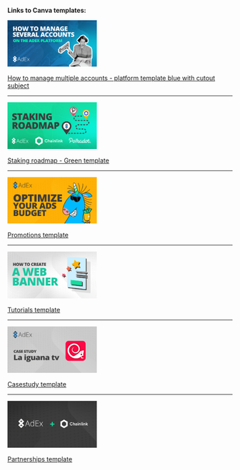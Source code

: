 **Links to Canva templates:**

<a href="https://www.canva.com/design/DAEH9e2OaII/share/preview?token=XkznY3NGXDPH4W6eaOPTvw&role=EDITOR&utm_content=DAEH9e2OaII&utm_campaign=designshare&utm_medium=link&utm_source=sharebutton"><img src="/artwork/featured%20image%20templates/How%20to%20manage%20several%20accounts2.png" width="200"></a>

[How to manage multiple accounts - platform template blue with cutout subject](https://www.canva.com/design/DAEH9e2OaII/share/preview?token=XkznY3NGXDPH4W6eaOPTvw&role=EDITOR&utm_content=DAEH9e2OaII&utm_campaign=designshare&utm_medium=link&utm_source=sharebutton)

---

<a href="#"><img src="/artwork/featured%20image%20templates/Staking%20roadmap-green2.png" width="200"></a>

[Staking roadmap - Green template](https://www.canva.com/design/DAEH80wxe84/-XtsdBRTwul6N_mra74ixw/view?utm_content=DAEH80wxe84&utm_campaign=designshare&utm_medium=link&utm_source=homepage_design_menu)

---

<a href="#"><img src="/artwork/featured%20image%20templates/Promotions-template.png" width="200"></a>

[Promotions template](#)

---

<a href="#"><img src="/artwork/featured%20image%20templates/Tutorials-template.png" width="200"></a>

[Tutorials template](#)

---

<a href="#"><img src="/artwork/featured%20image%20templates/case-study.png" width="200"></a>

[Casestudy template](#)

---

<a href="#"><img src="/artwork/featured%20image%20templates/Partnerships.png" width="200"></a>

[Partnerships template](#)
